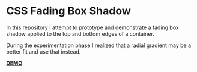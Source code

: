 # CSS Fading Box Shadow

In this repository I attempt to prototype and demonstrate a fading box shadow
applied to the top and bottom edges of a container.

During the experimentation phase I realized that a radial gradient may be a
better fit and use that instead.

[**DEMO**](https://tomashubelbauer.github.io/css-fading-box-shadow)
